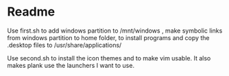 # Readme
Use first.sh to add windows partition to /mnt/windows , make symbolic links from windows partition to home folder, to install programs and copy the .desktop files to /usr/share/applications/ 

Use second.sh to install the icon themes and to make vim usable. It also makes plank use the launchers I want to use.
